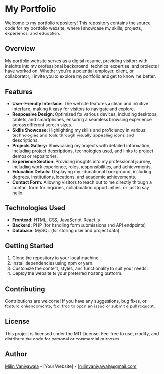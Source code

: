 # My Portfolio

Welcome to my portfolio repository! This repository contains the source code for my portfolio website, where I showcase my skills, projects, experience, and education.

## Overview

My portfolio website serves as a digital resume, providing visitors with insights into my professional background, technical expertise, and projects I have worked on. Whether you're a potential employer, client, or collaborator, I invite you to explore my portfolio and get to know me better.

## Features

- **User-Friendly Interface:** The website features a clean and intuitive interface, making it easy for visitors to navigate and explore.
- **Responsive Design:** Optimized for various devices, including desktops, tablets, and smartphones, ensuring a seamless browsing experience across different screen sizes.
- **Skills Showcase:** Highlighting my skills and proficiency in various technologies and tools through visually appealing icons and descriptions.
- **Projects Gallery:** Showcasing my projects with detailed information, including project descriptions, technologies used, and links to project demos or repositories.
- **Experience Section:** Providing insights into my professional journey, including work experience, roles, responsibilities, and achievements.
- **Education Details:** Displaying my educational background, including degrees, institutions, locations, and academic achievements.
- **Contact Form:** Allowing visitors to reach out to me directly through a contact form for inquiries, collaboration opportunities, or just to say hello.

## Technologies Used

- **Frontend:** HTML, CSS, JavaScript, React.js
- **Backend:** PHP (for handling form submissions and API endpoints)
- **Database:** MySQL (for storing user and project data)

## Getting Started

1. Clone the repository to your local machine.
2. Install dependencies using npm or yarn.
3. Customize the content, styles, and functionality to suit your needs.
4. Deploy the website to your preferred hosting platform.

## Contributing

Contributions are welcome! If you have any suggestions, bug fixes, or feature enhancements, feel free to open an issue or submit a pull request.

## License

This project is licensed under the MIT License. Feel free to use, modify, and distribute the code for personal or commercial purposes.

## Author

[Milin Vaniyawala](https://github.com/MilinVaniyawala) - [Your Website] - [milinvaniyawala@gmail.com]
